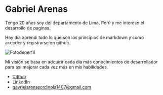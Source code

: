 # Gabriel Arenas
Tengo 20 años soy del departamento de Lima, Perú y me intereso el desarrollo de paginas.



Hoy dia aprendi todo lo que son los principios de markdown y como acceder y registrarse en github.

![Fotodeperfil](https://media.licdn.com/dms/image/v2/D4D03AQFqaC2cWTJzGg/profile-displayphoto-shrink_200_200/B4DZRnqoSQHYAc-/0/1736906016611?e=1743033600&v=beta&t=Tj7IddS1AqY5pBOiYxMoxWa2wE7QbHUj39X5nU5f5j8)



Mi visión se basa en adquirir cada dia más conocimientos de desarrollador para asi mejorar cada vez más en mis habilidades.

- [Github](https://github.com/Gabriel-Arenas)
- [LinkedIn](https://www.linkedin.com/in/fredy-gabriel-arenas-ordinola-3a7190347/)
- [gavrielarenasordinola1407@gmail.com](mailto:gavrielarenasordinola1407@gmail.com)
